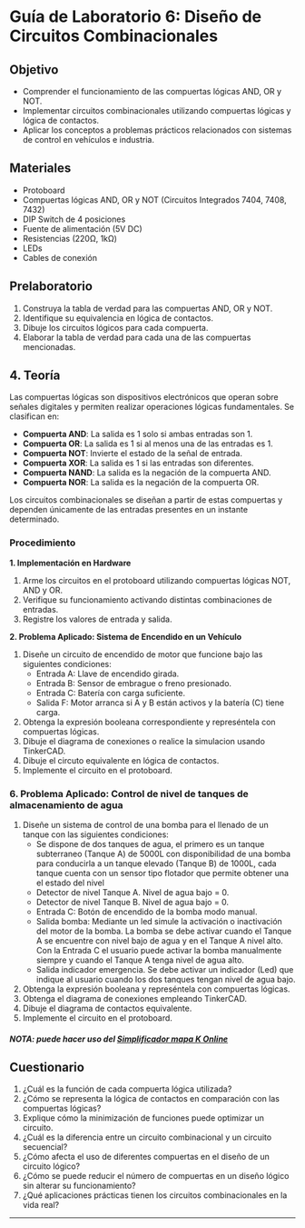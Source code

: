# Guía de Laboratorio 6: Diseño de Circuitos Combinacionales

## Objetivo
- Comprender el funcionamiento de las compuertas lógicas AND, OR y NOT.
- Implementar circuitos combinacionales utilizando compuertas lógicas y lógica de contactos.
- Aplicar los conceptos a problemas prácticos relacionados con sistemas de control en vehículos e industria.

## Materiales
- Protoboard
- Compuertas lógicas AND, OR y NOT (Circuitos Integrados 7404, 7408, 7432)
- DIP Switch de 4 posiciones
- Fuente de alimentación (5V DC)
- Resistencias (220Ω, 1kΩ)
- LEDs 
- Cables de conexión

## Prelaboratorio

1. Construya la tabla de verdad para las compuertas AND, OR y NOT.
2. Identifique su equivalencia en lógica de contactos.
3. Dibuje los circuitos lógicos para cada compuerta.
4. Elaborar la tabla de verdad para cada una de las compuertas mencionadas.

## 4. Teoría
Las compuertas lógicas son dispositivos electrónicos que operan sobre señales digitales y permiten realizar operaciones lógicas fundamentales. Se clasifican en:

- **Compuerta AND**: La salida es 1 solo si ambas entradas son 1.
- **Compuerta OR**: La salida es 1 si al menos una de las entradas es 1.
- **Compuerta NOT**: Invierte el estado de la señal de entrada.
- **Compuerta XOR**: La salida es 1 si las entradas son diferentes.
- **Compuerta NAND**: La salida es la negación de la compuerta AND.
- **Compuerta NOR**: La salida es la negación de la compuerta OR.

Los circuitos combinacionales se diseñan a partir de estas compuertas y dependen únicamente de las entradas presentes en un instante determinado.

### Procedimiento 

**1. Implementación en Hardware**
1. Arme los circuitos en el protoboard utilizando compuertas lógicas NOT, AND y OR.
2. Verifique su funcionamiento activando distintas combinaciones de entradas.
3. Registre los valores de entrada y salida.

**2. Problema Aplicado: Sistema de Encendido en un Vehículo**
1. Diseñe un circuito de encendido de motor que funcione bajo las siguientes condiciones:
   - Entrada A: Llave de encendido girada.
   - Entrada B: Sensor de embrague o freno presionado.
   - Entrada C: Batería con carga suficiente.
   - Salida F: Motor arranca si A y B están activos y la batería (C) tiene carga.
2. Obtenga la expresión booleana correspondiente y represéntela con compuertas lógicas.
3. Dibuje el diagrama de conexiones o realice la simulacion usando TinkerCAD.
4. Dibuje el circuto equivalente en lógica de contactos.
3. Implemente el circuito en el protoboard.


### **6. Problema Aplicado: Control de nivel de tanques de almacenamiento de agua**
1. Diseñe un sistema de control de una bomba para el llenado de un tanque con las siguientes condiciones:
   - Se dispone de dos tanques de agua, el primero es un tanque subterraneo (Tanque A) de 5000L con disponibilidad de una bomba para conducirla a un tanque elevado (Tanque B) de 1000L, cada tanque cuenta con un sensor tipo flotador que permite obtener una el estado del nivel
   - Detector de nivel Tanque A. Nivel de agua bajo = 0.
   - Detector de nivel Tanque B. Nivel de agua bajo = 0.
   - Entrada C: Botón de encendido de la bomba modo manual.
   - Salida bomba: Mediante un led simule la activación o inactivación del motor de la bomba. La bomba se debe activar cuando el Tanque A se encuentre con nivel bajo de agua y en el Tanque A nivel alto. Con la Entrada C el usuario puede activar la bomba manualmente siempre y cuando el Tanque A tenga nivel de agua alto.
   - Salida indicador emergencia. Se debe activar un indicador (Led) que indique al usuario cuando los dos tanques tengan nivel de agua bajo.
2. Obtenga la expresión booleana y represéntela con compuertas lógicas.
3. Obtenga el diagrama de conexiones empleando TinkerCAD.
4. Dibuje el diagrama de contactos equivalente.
3. Implemente el circuito en el protoboard.

##### NOTA: puede hacer uso del [Simplificador mapa K Online](http://www.32x8.com/index.html)

## Cuestionario
1. ¿Cuál es la función de cada compuerta lógica utilizada?
2. ¿Cómo se representa la lógica de contactos en comparación con las compuertas lógicas?
3. Explique cómo la minimización de funciones puede optimizar un circuito.
4. ¿Cuál es la diferencia entre un circuito combinacional y un circuito secuencial?
5. ¿Cómo afecta el uso de diferentes compuertas en el diseño de un circuito lógico?
6. ¿Cómo se puede reducir el número de compuertas en un diseño lógico sin alterar su funcionamiento?
7. ¿Qué aplicaciones prácticas tienen los circuitos combinacionales en la vida real?

---